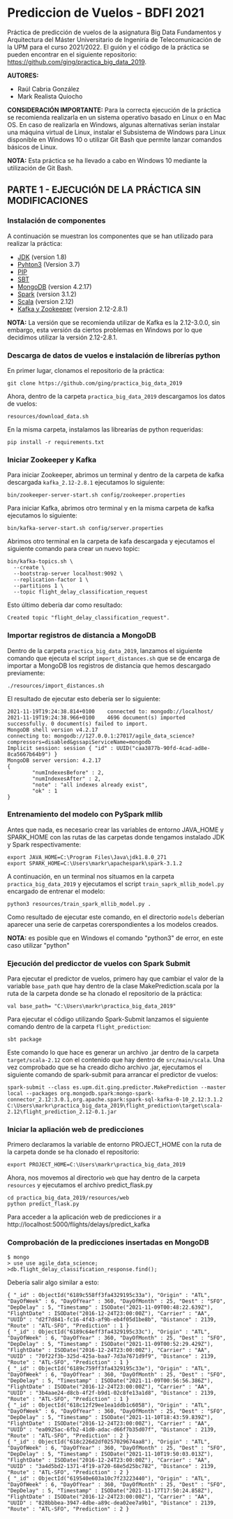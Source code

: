 # Prediccion de Vuelos - BDFI 2021
Práctica de predicción de vuelos de la asignatura Big Data Fundamentos y Arquitectura del Máster Universitario de Ingeniría de Telecomunicación de la UPM para el curso 
2021/2022. El guión y el código de la práctica se pueden encontrar en el siguiente repositorio: https://github.com/ging/practica_big_data_2019.

**AUTORES:**
- Raúl Cabria González
- Mark Realista Quiocho

**CONSIDERACIÓN IMPORTANTE:** 
Para la correcta ejecución de la práctica se recomienda realizarla en un sistema operativo basado en Linux o en Mac OS. 
En caso de realizarla en Windows, algunas alternativas serían instalar una máquina virtual de Linux, instalar el Subsistema de Windows para Linux disponible en Windows 10 o 
utilizar Git Bash que permite lanzar comandos básicos de Linux.

**NOTA:** Esta práctica se ha llevado a cabo en Windows 10 mediante la utilización de Git Bash.

## PARTE 1 - EJECUCIÓN DE LA PRÁCTICA SIN MODIFICACIONES

### Instalación de componentes
A continuación se muestran los componentes que se han utilizado para realizar la práctica:

- [JDK](https://www.oracle.com/es/java/technologies/javase/javase8-archive-downloads.html) (version 1.8)
- [Pyhton3](https://realpython.com/installing-python/) (Version 3.7) 
- [PIP](https://pip.pypa.io/en/stable/installing/)
- [SBT](https://www.scala-sbt.org/release/docs/Setup.html) 
- [MongoDB](https://docs.mongodb.com/manual/installation/) (version 4.2.17)
- [Spark](https://spark.apache.org/docs/latest/) (version 3.1.2)
- [Scala](https://www.scala-lang.org) (version 2.12)
- [Kafka y Zookeeper](https://kafka.apache.org/downloads) (version 2.12-2.8.1)

**NOTA:** La versión que se recomienda utilizar de Kafka es la 2.12-3.0.0, sin embargo, esta versión da ciertos problemas en Windows por lo que decidimos utilizar 
la versión 2.12-2.8.1.

### Descarga de datos de vuelos e instalación de librerías python

En primer lugar, clonamos el repositorio de la práctica:
```
git clone https://github.com/ging/practica_big_data_2019
```
Ahora, dentro de la carpeta `practica_big_data_2019` descargamos los datos de vuelos:
```
resources/download_data.sh
```
En la misma carpeta, instalamos las librearías de python requeridas:
```
pip install -r requirements.txt
```

### Iniciar Zookeeper y Kafka
Para iniciar Zookeeper, abrimos un terminal y dentro de la carpeta de kafka descargada `kafka_2.12-2.8.1` ejecutamos lo siguiente:
```
bin/zookeeper-server-start.sh config/zookeeper.properties
```
Para iniciar Kafka, abrimos otro terminal y en la misma carpeta de kafka ejecutamos lo siguiente:
```
bin/kafka-server-start.sh config/server.properties
```
Abrimos otro terminal en la carpeta de kafa descargada y ejecutamos el siguiente comando para crear un nuevo topic:
```
bin/kafka-topics.sh \
  --create \
  --bootstrap-server localhost:9092 \
  --replication-factor 1 \
  --partitions 1 \
  --topic flight_delay_classification_request
```
Esto último debería dar como resultado:
```
Created topic "flight_delay_classification_request".
```

### Importar registros de distancia a MongoDB
Dentro de la carpeta `practica_big_data_2019`, lanzamos el siguiente comando que ejecuta el script `import_distances.sh` que se de encarga de importar a MongoDB 
los registros de distancia que hemos descargado previamente:
```
./resources/import_distances.sh
```
El resultado de ejecutar esto debería ser lo siguiente:
```
2021-11-19T19:24:38.814+0100    connected to: mongodb://localhost/
2021-11-19T19:24:38.966+0100    4696 document(s) imported successfully. 0 document(s) failed to import.
MongoDB shell version v4.2.17
connecting to: mongodb://127.0.0.1:27017/agile_data_science?compressors=disabled&gssapiServiceName=mongodb
Implicit session: session { "id" : UUID("caa3877b-90fd-4cad-ad8e-8ca5667b64b9") }
MongoDB server version: 4.2.17
{
        "numIndexesBefore" : 2,
        "numIndexesAfter" : 2,
        "note" : "all indexes already exist",
        "ok" : 1
}
```

### Entrenamiento del modelo con PySpark mllib
Antes que nada, es necesario crear las variables de entorno JAVA_HOME y SPARK_HOME con las rutas de las carpetas donde tengamos instalado JDK y Spark respectivamente:
```
export JAVA_HOME=C:\Program Files\Java\jdk1.8.0_271
export SPARK_HOME=C:\Users\markr\apachespark\spark-3.1.2
```
A continuación, en un terminal nos situamos en la carpeta `practica_big_data_2019` y ejecutamos el script `train_saprk_mllib_model.py` encargado de entrenar el modelo:
```
python3 resources/train_spark_mllib_model.py .
```
Como resultado de ejecutar este comando, en el directorio `models` deberían aparecer una serie de carpetas corerspondientes a los modelos creados.

**NOTA:** es posible que en Windows el comando "python3" de error, en este caso utilizar "python"

### Ejecución del predicctor de vuelos con Spark Submit
Para ejecutar el predictor de vuelos, primero hay que cambiar el valor de la variable `base_path` que hay dentro de la clase MakePrediction.scala por la ruta de la 
carpeta donde se ha clonado el repositorio de la práctica:
```
val base_path= "C:\Users\markr\practica_big_data_2019"
```
Para ejecutar el código utilizando Spark-Submit lanzamos el siguiente comando dentro de la carpeta `flight_prediction`:
```
sbt package
```
Este comando lo que hace es generar un archivo .jar dentro de la carpeta `target/scala-2.12` con el contenido que hay dentro de `src/main/scala`. Una vez comprobado que 
se ha creado dicho archivo .jar, ejecutamos el siguiente comando de spark-submit para arrancar el predictor de vuelos:
```
spark-submit --class es.upm.dit.ging.predictor.MakePrediction --master local --packages org.mongodb.spark:mongo-spark-connector_2.12:3.0.1,org.apache.spark:spark-sql-kafka-0-10_2.12:3.1.2 C:\Users\markr\practica_big_data_2019\flight_prediction\target\scala-2.12\flight_prediction_2.12-0.1.jar
```

### Iniciar la apliación web de predicciones
Primero declaramos la variable de entorno PROJECT_HOME con la ruta de la carpeta donde se ha clonado el repositorio:
```
export PROJECT_HOME=C:\Users\markr\practica_big_data_2019
```
Ahora, nos movemos al directorio `web` que hay dentro de la carpeta `resources` y ejecutamos el archivo predict_flask.py
```
cd practica_big_data_2019/resources/web
python predict_flask.py
```
Para acceder a la aplicación web de predicciones ir a http://localhost:5000/flights/delays/predict_kafka

### Comprobación de la predicciones insertadas en MongoDB
```
$ mongo
> use use agile_data_science;
>db.flight_delay_classification_response.find();
```
Debería salir algo similar a esto:
```
{ "_id" : ObjectId("6189c558ff3fa4329195c33a"), "Origin" : "ATL", "DayOfWeek" : 6, "DayOfYear" : 360, "DayOfMonth" : 25, "Dest" : "SFO", "DepDelay" : 5, "Timestamp" : ISODate("2021-11-09T00:48:22.639Z"), "FlightDate" : ISODate("2016-12-24T23:00:00Z"), "Carrier" : "AA", "UUID" : "d2f7d841-fc16-4f43-af9b-eb4f05d1be8b", "Distance" : 2139, "Route" : "ATL-SFO", "Prediction" : 1 }
{ "_id" : ObjectId("6189c64eff3fa4329195c33c"), "Origin" : "ATL", "DayOfWeek" : 6, "DayOfYear" : 360, "DayOfMonth" : 25, "Dest" : "SFO", "DepDelay" : 5, "Timestamp" : ISODate("2021-11-09T00:52:29.429Z"), "FlightDate" : ISODate("2016-12-24T23:00:00Z"), "Carrier" : "AA", "UUID" : "70f22f3b-325d-425a-baa7-7d3a7671d9f9", "Distance" : 2139, "Route" : "ATL-SFO", "Prediction" : 1 }
{ "_id" : ObjectId("6189c759ff3fa4329195c33e"), "Origin" : "ATL", "DayOfWeek" : 6, "DayOfYear" : 360, "DayOfMonth" : 25, "Dest" : "SFO", "DepDelay" : 5, "Timestamp" : ISODate("2021-11-09T00:56:56.386Z"), "FlightDate" : ISODate("2016-12-24T23:00:00Z"), "Carrier" : "AA", "UUID" : "3b4aae24-d8cb-4f2f-b9d1-02c8fe13a1d8", "Distance" : 2139, "Route" : "ATL-SFO", "Prediction" : 1 }
{ "_id" : ObjectId("618c12f29ee1ea1ddb1c6058"), "Origin" : "ATL", "DayOfWeek" : 6, "DayOfYear" : 360, "DayOfMonth" : 25, "Dest" : "SFO", "DepDelay" : 5, "Timestamp" : ISODate("2021-11-10T18:43:59.839Z"), "FlightDate" : ISODate("2016-12-24T23:00:00Z"), "Carrier" : "AA", "UUID" : "ea0925ac-6fb2-41d0-adac-d66f7b35d07f", "Distance" : 2139, "Route" : "ATL-SFO", "Prediction" : 2 }
{ "_id" : ObjectId("618c226d2df0257029674aa8"), "Origin" : "ATL", "DayOfWeek" : 6, "DayOfYear" : 360, "DayOfMonth" : 25, "Dest" : "SFO", "DepDelay" : 5, "Timestamp" : ISODate("2021-11-10T19:50:03.013Z"), "FlightDate" : ISODate("2016-12-24T23:00:00Z"), "Carrier" : "AA", "UUID" : "3a4d5bd2-1371-4f19-a720-68e5d25bc782", "Distance" : 2139, "Route" : "ATL-SFO", "Prediction" : 2 }
{ "_id" : ObjectId("619540e603a10c7f23223440"), "Origin" : "ATL", "DayOfWeek" : 6, "DayOfYear" : 360, "DayOfMonth" : 25, "Dest" : "SFO", "DepDelay" : 5, "Timestamp" : ISODate("2021-11-17T17:50:24.858Z"), "FlightDate" : ISODate("2016-12-24T23:00:00Z"), "Carrier" : "AA", "UUID" : "828bbbea-3947-4dbe-a89c-dea02ee7a9b1", "Distance" : 2139, "Route" : "ATL-SFO", "Prediction" : 2 }
```
